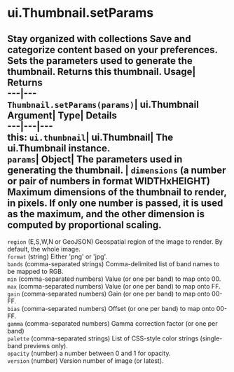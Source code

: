  
#  ui.Thumbnail.setParams 
Stay organized with collections  Save and categorize content based on your preferences. 
Sets the parameters used to generate the thumbnail. 
Returns this thumbnail.
Usage| Returns  
---|---  
`Thumbnail.setParams(params)`| ui.Thumbnail  
Argument| Type| Details  
---|---|---  
this: `ui.thumbnail`| ui.Thumbnail| The ui.Thumbnail instance.  
`params`| Object| The parameters used in generating the thumbnail.  | ` dimensions ` (a number or pair of numbers in format WIDTHxHEIGHT) Maximum dimensions of the thumbnail to render, in pixels. If only one number is passed, it is used as the maximum, and the other dimension is computed by proportional scaling.  
---  
` region ` (E,S,W,N or GeoJSON) Geospatial region of the image to render. By default, the whole image.  
` format ` (string) Either 'png' or 'jpg'.  
` bands ` (comma-separated strings) Comma-delimited list of band names to be mapped to RGB.  
` min ` (comma-separated numbers) Value (or one per band) to map onto 00.  
` max ` (comma-separated numbers) Value (or one per band) to map onto FF.  
` gain ` (comma-separated numbers) Gain (or one per band) to map onto 00-FF.  
` bias ` (comma-separated numbers) Offset (or one per band) to map onto 00-FF.  
` gamma ` (comma-separated numbers) Gamma correction factor (or one per band)  
` palette ` (comma-separated strings) List of CSS-style color strings (single-band previews only).  
` opacity ` (number) a number between 0 and 1 for opacity.  
` version ` (number) Version number of image (or latest).  

